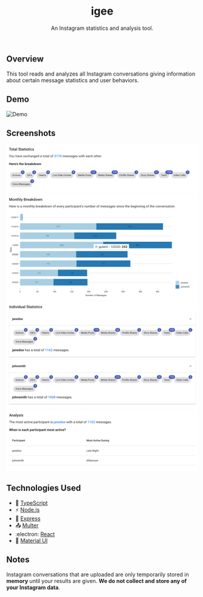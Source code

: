 <h1 align=center>igee</h1>
<p align=center>An Instagram statistics and analysis tool.</p>
<br/>

## Overview
This tool reads and analyzes all Instagram conversations giving information about certain message statistics and user behaviors.

## Demo
![Demo](https://github.com/devhid/igee/blob/master/screenshots/igee_recording.gif)

## Screenshots
![Total Statistics](https://github.com/devhid/igee/blob/master/screenshots/total_statistics.png)
![Monthly Statistics](https://github.com/devhid/igee/blob/master/screenshots/monthly_statistics.png)
![Individual Statistics](https://github.com/devhid/igee/blob/master/screenshots/individual_statistics.png)
![Analysis](https://github.com/devhid/igee/blob/master/screenshots/analysis.png)

## Technologies Used
- :ferris_wheel: [TypeScript](https://typescriptlang.org)
- :zap: [Node.js](https://nodejs.org)
- :nut_and_bolt: [Express](https://expressjs.com/)
- :outbox_tray: [Multer](https://github.com/expressjs/multer)
- :electron: [React](https://reactjs.org/)
- :art: [Material UI](https://material-ui.com/)

## Notes
Instagram conversations that are uploaded are only temporarily stored in **memory** until your results are given. **We do not collect and store any of your Instagram data**.
